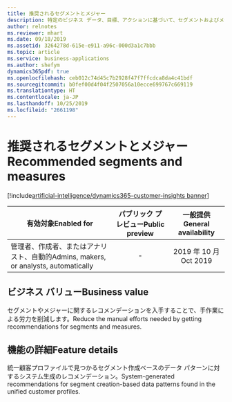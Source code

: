 ```yaml
---
title: 推奨されるセグメントとメジャー
description: 特定のビジネス データ、目標、アクションに基づいて、セグメントおよびメジャーに関する状況に応じたレコメンデーションを提供します。
author: relnotes
ms.reviewer: mhart
ms.date: 09/18/2019
ms.assetid: 3264278d-615e-e911-a96c-000d3a1c7bbb
ms.topic: article
ms.service: business-applications
ms.author: shefym
dynamics365pdf: true
ms.openlocfilehash: ceb012c74d45c7b2928f47f7ffcdca8da4c41bdf
ms.sourcegitcommit: b0fef00d4f04f2507056a10ecce699767c669119
ms.translationtype: HT
ms.contentlocale: ja-JP
ms.lasthandoff: 10/25/2019
ms.locfileid: "2661198"
---
```

# <a name="recommended-segments-and-measures"></a><span data-ttu-id="24cc4-103">推奨されるセグメントとメジャー</span><span class="sxs-lookup"><span data-stu-id="24cc4-103">Recommended segments and measures</span></span>
[!include[artificial-intelligence/dynamics365-customer-insights banner](../includes/artificial-intelligence/dynamics365-customer-insights.md)]

| <span data-ttu-id="24cc4-104">有効対象</span><span class="sxs-lookup"><span data-stu-id="24cc4-104">Enabled for</span></span>    |  <span data-ttu-id="24cc4-105">パブリック プレビュー</span><span class="sxs-lookup"><span data-stu-id="24cc4-105">Public preview</span></span> | <span data-ttu-id="24cc4-106">一般提供</span><span class="sxs-lookup"><span data-stu-id="24cc4-106">General availability</span></span> | 
| ---------- | :----------: |:----------: |
|<span data-ttu-id="24cc4-107">管理者、作成者、またはアナリスト、自動的</span><span class="sxs-lookup"><span data-stu-id="24cc4-107">Admins, makers, or analysts, automatically</span></span>|-| <span data-ttu-id="24cc4-108">2019 年 10 月</span><span class="sxs-lookup"><span data-stu-id="24cc4-108">Oct 2019</span></span>|


## <a name="business-value"></a><span data-ttu-id="24cc4-109">ビジネス バリュー</span><span class="sxs-lookup"><span data-stu-id="24cc4-109">Business value</span></span>
<!-- bv start -->
<span data-ttu-id="24cc4-110">セグメントやメジャーに関するレコメンデーションを入手することで、手作業による労力を削減します。</span><span class="sxs-lookup"><span data-stu-id="24cc4-110">Reduce the manual efforts needed by getting recommendations  for segments and measures.</span></span>  

<!-- bv end -->



## <a name="feature-details"></a><span data-ttu-id="24cc4-111">機能の詳細</span><span class="sxs-lookup"><span data-stu-id="24cc4-111">Feature details</span></span>
<!--feature detail start -->
<span data-ttu-id="24cc4-112">統一顧客プロファイルで見つかるセグメント作成ベースのデータ パターンに対するシステム生成のレコメンデーション。</span><span class="sxs-lookup"><span data-stu-id="24cc4-112">System-generated recommendations for segment creation-based data patterns found in the unified customer profiles.</span></span>
<!--feature detail end -->









